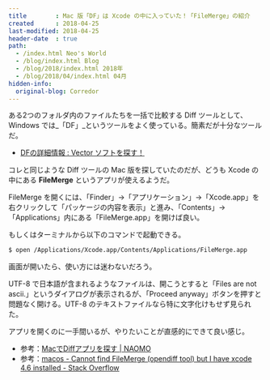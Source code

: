 ```yaml
---
title        : Mac 版「DF」は Xcode の中に入っていた！「FileMerge」の紹介
created      : 2018-04-25
last-modified: 2018-04-25
header-date  : true
path:
  - /index.html Neo's World
  - /blog/index.html Blog
  - /blog/2018/index.html 2018年
  - /blog/2018/04/index.html 04月
hidden-info:
  original-blog: Corredor
---
```


ある2つのフォルダ内のファイルたちを一括で比較する Diff ツールとして、Windows では_「DF」_というツールをよく使っている。簡素だが十分なツールだ。

- [DFの詳細情報 : Vector ソフトを探す！](https://www.vector.co.jp/soft/win95/util/se113286.html)

コレと同じような Diff ツールの Mac 版を探していたのだが、どうも Xcode の中にある **FileMerge** というアプリが使えるようだ。

FileMerge を開くには、「Finder」→「アプリケーション」→「Xcode.app」を右クリックして「パッケージの内容を表示」と進み、「Contents」→「Applications」内にある「FileMerge.app」を開けば良い。

もしくはターミナルから以下のコマンドで起動できる。

```bash
$ open /Applications/Xcode.app/Contents/Applications/FileMerge.app
```

画面が開いたら、使い方には迷わないだろう。

UTF-8 で日本語が含まれるようなファイルは、開こうとすると「Files are not ascii.」というダイアログが表示されるが、「Proceed anyway」ボタンを押すと問題なく開ける。UTF-8 のテキストファイルなら特に文字化けもせず見られた。

アプリを開くのに一手間いるが、やりたいことが直感的にできて良い感じ。

- 参考：[MacでDiffアプリを探す | NAOMO](https://naomo.co.jp/2012/07/mac%E3%81%A7diff%E3%82%A2%E3%83%97%E3%83%AA%E3%82%92%E6%8E%A2%E3%81%99/)
- 参考：[macos - Cannot find FileMerge (opendiff tool) but I have xcode 4.6 installed - Stack Overflow](https://stackoverflow.com/questions/20793384/cannot-find-filemerge-opendiff-tool-but-i-have-xcode-4-6-installed)

